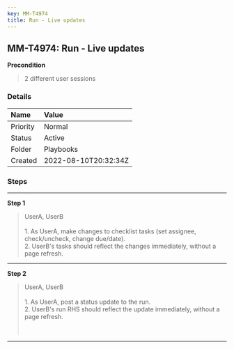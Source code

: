 ```yaml
---
key: MM-T4974
title: Run - Live updates
---
```


## MM-T4974: Run - Live updates

**Precondition**

> <article>2 different user sessions</article>

### Details

| Name     | Value                |
| :------- | :------------------- |
| Priority | Normal               |
| Status   | Active               |
| Folder   | Playbooks            |
| Created  | 2022-08-10T20:32:34Z |

### Steps

<hr/>

**Step 1**

> <article>UserA, UserB<br /><br />1. As UserA, make changes to checklist tasks (set assignee, check/uncheck, change due/date).<br />2. UserB's tasks should reflect the changes immediately, without a page refresh.</article>

<hr/>

**Step 2**

> <article>UserA, UserB<br /><br />1. As UserA, post a status update to the run.<br />2. UserB's run RHS should reflect the update immediately, without a page refresh. <br /><br /><br /></article>

<hr/>
